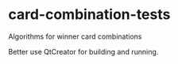 # card-combination-tests
Algorithms for winner card combinations

Better use QtCreator for building and running.

